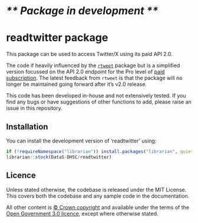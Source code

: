 
<!-- README.md is generated from README.Rmd. Please edit that file -->

# *\*\* Package in development \*\**

# readtwitter package

This package can be used to access Twitter/X using its paid API 2.0.

The code if heavily influenced by the
[`rtweet`](https://github.com/ropensci/rtweet) package but is a
simplified version focussed on the API 2.0 endpoint for the Pro level of
[paid
subscription](https://developer.twitter.com/en/docs/twitter-api/getting-started/about-twitter-api).
The latest feedback from `rtweet` is that the package will no longer be
maintained going forward after it’s v2.0 release.

This code has been developed in-house and not extensively tested. If you
find any bugs or have suggestions of other functions to add, please
raise an issue in this repository.

## Installation

You can install the development version of ‘readtwitter’ using:

``` r
if (!requireNamespace("librarian")) install.packages("librarian", quiet = TRUE)
librarian::stock(DataS-DHSC/readtwitter)
```

## Licence

Unless stated otherwise, the codebase is released under the MIT License.
This covers both the codebase and any sample code in the documentation.

All other content is [© Crown
copyright](http://www.nationalarchives.gov.uk/information-management/re-using-public-sector-information/uk-government-licensing-framework/crown-copyright/)
and available under the terms of the [Open Government 3.0
licence](https://www.nationalarchives.gov.uk/doc/open-government-licence/version/3/),
except where otherwise stated.
